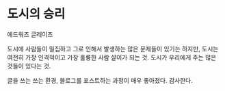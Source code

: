 # 도시의 승리

에드워즈 글레이즈

도시에 사람들이 밀집하고 그로 인해서 발생하는 많은 문제들이 있기는 하지만, 도시는 여전히 가장 인격적이고 가장 훌륭한 사람 살이가 되는 것. 도시가 우리에게 주는 많은 것들이 있다는 것. 

글을 쓰는 쓰는 환경, 블로그를 포스트하는 과정이 매우 좋아졌다. 감사한다.

